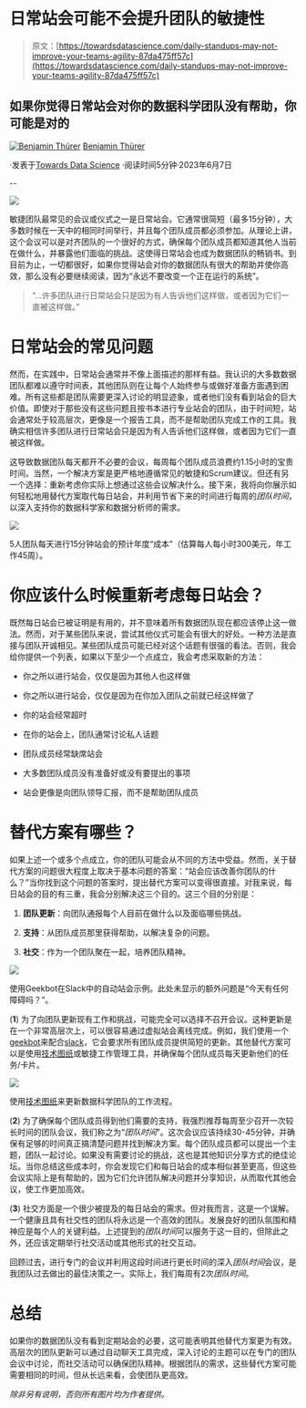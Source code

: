 # 日常站会可能不会提升团队的敏捷性

> 原文：[https://towardsdatascience.com/daily-standups-may-not-improve-your-teams-agility-87da475ff57c](https://towardsdatascience.com/daily-standups-may-not-improve-your-teams-agility-87da475ff57c)

## 如果你觉得日常站会对你的数据科学团队没有帮助，你可能是对的

[![Benjamin Thürer](../Images/b4c49698c7270c592bf992fc47f75765.png)](https://medium.com/@benjamin.thuerer?source=post_page-----87da475ff57c--------------------------------) [Benjamin Thürer](https://medium.com/@benjamin.thuerer?source=post_page-----87da475ff57c--------------------------------)

·发表于[Towards Data Science](https://towardsdatascience.com/?source=post_page-----87da475ff57c--------------------------------) ·阅读时间5分钟·2023年6月7日

--

![](../Images/e7ce555e1f46f1890db3c9e141570396.png)

敏捷团队最常见的会议或仪式之一是日常站会。它通常很简短（最多15分钟），大多数时候在一天中的相同时间举行，并且每个团队成员都必须参加。从理论上讲，这个会议可以是对齐团队的一个很好的方式，确保每个团队成员都知道其他人当前在做什么，并暴露他们面临的挑战。这使得日常站会也成为数据团队的畅销书。到目前为止，一切都很好，如果你觉得站会对你的数据团队有很大的帮助并使你高效，那么没有必要继续阅读，因为“永远不要改变一个正在运行的系统”。

> “…许多团队进行日常站会只是因为有人告诉他们这样做，或者因为它们一直被这样做。”

# 日常站会的常见问题

然而，在实践中，日常站会通常并不像上面描述的那样有益。我认识的大多数数据团队都难以遵守时间表，其他团队则在让每个人始终参与或做好准备方面遇到困难。所有这些都是团队需要更深入讨论的明显迹象，或者他们没有看到站会的巨大价值。即使对于那些没有这些问题且按书本进行专业站会的团队，由于时间短，站会通常处于较高层次，更像是一个报告工具，而不是帮助团队完成工作的工具。我确实相信许多团队进行日常站会只是因为有人告诉他们这样做，或者因为它们一直被这样做。

这导致数据团队每天都开不必要的会议，每周每个团队成员浪费约1.15小时的宝贵时间。当然，一个解决方案是更严格地遵循常见的敏捷和Scrum建议。但还有另一个选择：重新考虑你实际上想通过这些会议解决什么。接下来，我将向你展示如何轻松地用替代方案取代每日站会，并利用节省下来的时间进行每周的*团队时间*，以深入支持你的数据科学家和数据分析师的需求。

![](../Images/8485888d3a95d9dee4ab7ceddb901306.png)

5人团队每天进行15分钟站会的预计年度“成本”（估算每人每小时300美元，年工作45周）。

# 你应该什么时候重新考虑每日站会？

既然每日站会已被证明是有用的，并不意味着所有数据团队现在都应该停止这一做法。然而，对于某些团队来说，尝试其他仪式可能会有很大的好处。一种方法是直接与团队开诚相见。某些团队成员可能已经对这个话题有很强的看法。否则，我会给你提供一个列表，如果以下至少一个点成立，我会考虑采取新的方法：

+   你之所以进行站会，仅仅是因为其他人也这样做

+   你之所以进行站会，仅仅是因为在你加入团队之前就已经这样做了

+   你的站会经常超时

+   在你的站会上，团队通常讨论私人话题

+   团队成员经常缺席站会

+   大多数团队成员没有准备好或没有要提出的事项

+   站会更像是向团队领导汇报，而不是帮助团队成员

# 替代方案有哪些？

如果上述一个或多个点成立，你的团队可能会从不同的方法中受益。然而，关于替代方案的问题很大程度上取决于基本问题的答案：“站会应该改善你团队的什么？”当你找到这个问题的答案时，提出替代方案可以变得很直接。对我来说，每日站会的目的有三重，我会分别解决这三个目的。这三个目的分别是：

1.  **团队更新**：向团队通报每个人目前在做什么以及面临哪些挑战。

1.  **支持**：从团队成员那里获得帮助，以解决复杂的问题。

1.  **社交**：作为一个团队聚在一起，培养团队精神。

![](../Images/ff0728a397a47f3f756073cd59f160ee.png)

使用Geekbot在Slack中的自动站会示例。此处未显示的额外问题是“今天有任何障碍吗？”。

(**1**) 为了向团队更新现有工作和挑战，可能完全可以选择不召开会议。这种更新是在一个非常高层次上，可以很容易通过虚拟站会离线完成。例如，我们使用一个[geekbot](http://www.geekbot.com)来配合[slack](http://www.slack.com)，它会要求所有团队成员提供简短的更新。其他替代方案可以是使用[技术图纸](https://medium.com/towards-data-science/success-in-ml-projects-through-technical-drawings-69dd8d2744a4)或敏捷工作管理工具，并确保每个团队成员每天更新他们的任务/卡片。

![](../Images/1e2c2fabc1e86199247430be94b494bf.png)

使用[技术图纸](https://medium.com/towards-data-science/success-in-ml-projects-through-technical-drawings-69dd8d2744a4)来更新数据科学团队的工作流程。

(**2**) 为了确保每个团队成员得到他们需要的支持，我强烈推荐每周至少召开一次较长时间的团队会议，我们称之为“*团队时间*”。这次会议应该持续30-45分钟，并确保有足够的时间真正搞清楚问题并找到解决方案。每个团队成员都可以提出一个主题，团队一起讨论。如果没有需要讨论的挑战，这也是其他知识分享方式的绝佳论坛。当你总结这些成本时，你会发现它们和每日站会的成本相似甚至更高，但这些会议实际上是有帮助的，因为它们允许团队解决问题并分享知识，从而取代其他会议，使工作更加高效。

(**3**) 社交方面是一个很少被提及的每日站会的需求。但对我而言，这是一个误解。一个健康且具有社交性的团队将永远是一个高效的团队。发展良好的团队氛围和精神应是每个人的关键利益。上述提到的*团队时间*可以服务于这一目的，但除此之外，还应该定期举行社交活动或其他形式的社交互动。

回顾过去，进行专门的会议并利用这段时间进行更长时间的深入*团队时间*会议，是我团队过去做出的最佳决策之一。实际上，我们每周有2次*团队时间*。

# **总结**

如果你的数据团队没有看到定期站会的必要，这可能表明其他替代方案更为有效。高层次的团队更新可以通过自动聊天工具完成，深入讨论的主题可以在专门的团队会议中讨论，而社交活动可以确保团队精神。根据团队的需求，这些替代方案可能需要相同的时间，但从长远来看，会使团队更高效。

*除非另有说明，否则所有图片均为作者提供。*
